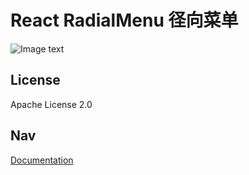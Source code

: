 <p align="center">
  <h1>React RadialMenu 径向菜单</h1>
</p>

![Image text](https://github.com/zhengAnBin/radial-menu/tree/main/src/assets/home.png)

## License

Apache License 2.0

## Nav

[Documentation](https://ZhengAnBin.github.io/radial-menu)
